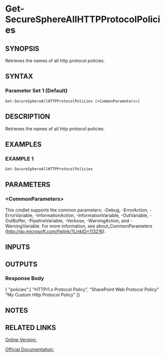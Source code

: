 ﻿# Get-SecureSphereAllHTTPProtocolPolicies

## SYNOPSIS
Retrieves the names of all http protocol policies.

## SYNTAX

### Parameter Set 1 (Default)
```
Get-SecureSphereAllHTTPProtocolPolicies [<CommonParameters>]
```

## DESCRIPTION
Retrieves the names of all http protocol policies.

## EXAMPLES

### EXAMPLE 1

```powershell
Get-SecureSphereAllHTTPProtocolPolicies
```

## PARAMETERS

### \<CommonParameters\>
This cmdlet supports the common parameters: -Debug, -ErrorAction, -ErrorVariable, -InformationAction, -InformationVariable, -OutVariable, -OutBuffer, -PipelineVariable, -Verbose, -WarningAction, and -WarningVariable. For more information, see about_CommonParameters (http://go.microsoft.com/fwlink/?LinkID=113216).

## INPUTS

## OUTPUTS

### Response Body
{
"policies":[
"HTTP/1.x Protocol Policy",
"SharePoint Web Protocol Policy"
"My Custom Http Protocol Policy"
]}

## NOTES

## RELATED LINKS

[Online Version:](https://github.com/akshinmustafayev/SecureSpherePS/tree/master/Documentation)

[Official Documentation:](https://docs.imperva.com/bundle/v13.6-api-reference-guide/page/70356.htm)



